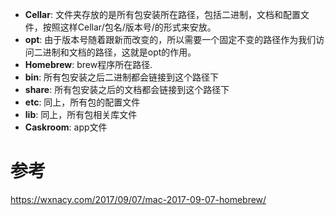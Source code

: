

- **Cellar**: 文件夹存放的是所有包安装所在路径，包括二进制，文档和配置文件，按照这样Cellar/包名/版本号/的形式来安放。
- **opt**: 由于版本号随着跟新而改变的，所以需要一个固定不变的路径作为我们访问二进制和文档的路径，这就是opt的作用。
- **Homebrew**: brew程序所在路径.
- **bin**: 所有包安装之后二进制都会链接到这个路径下
- **share**: 所有包安装之后的文档都会链接到这个路径下
- **etc**: 同上，所有包的配置文件
- **lib**: 同上，所有包相关库文件
- **Caskroom**: app文件

# 参考

https://wxnacy.com/2017/09/07/mac-2017-09-07-homebrew/